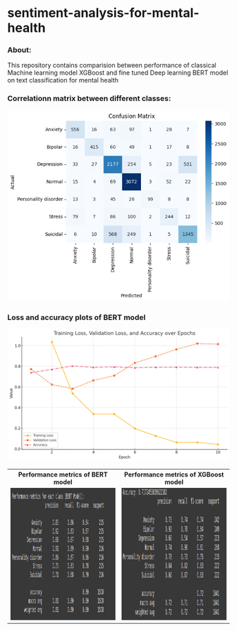 # sentiment-analysis-for-mental-health
### About:
This repository contains comparision between performance of classical Machine learning model XGBoost and fine tuned Deep learning BERT model on text classification for mental health 

### Correlationn matrix between different classes:

![](https://github.com/Sai99897/sentiment-analysis-for-mental-health/blob/493aa922714e99d661b6797c8d374b3217c0146b/correlation_matrix.png)

### Loss and accuracy plots of BERT model

![](https://github.com/Sai99897/sentiment-analysis-for-mental-health/blob/d9eb67caa15e95b2fdf03f831dbaba789e548166/loss_function_with_downsampling.png)




<table>
  <tr>
    <th>Performance metrics of BERT model</th>
    <th>Performance metrics of XGBoost model</th>
  </tr>
  <tr>
    <td><img src="https://github.com/Sai99897/sentiment-analysis-for-mental-health/blob/a0cc27f220ea2df09bf567390f9f142393db7a20/results/Evaluation_metrics%20for%20BERT%20model.png" width="500" height="300"/></td>
    <td><img src="https://github.com/Sai99897/sentiment-analysis-for-mental-health/blob/a0cc27f220ea2df09bf567390f9f142393db7a20/results/Evaluation_metrics%20for%20XG%20boost%20model.png" width="500" height="300"/></td>
  </tr>
</table>
